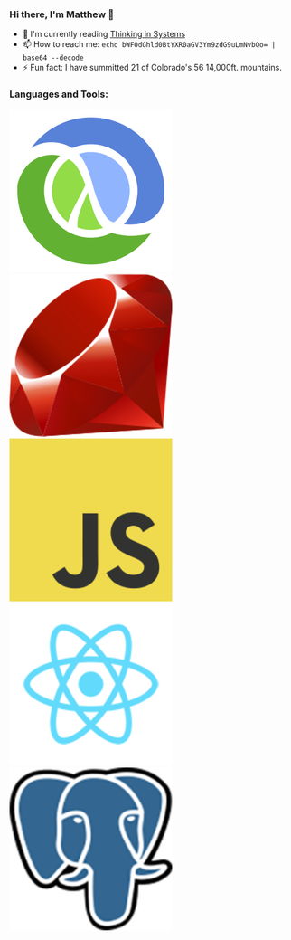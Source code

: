 ### Hi there, I'm Matthew 👋

- :book: I'm currently reading [Thinking in Systems](https://www.goodreads.com/book/show/3828902-thinking-in-systems)
- 📫 How to reach me: `echo bWF0dGhld0BtYXR0aGV3Ym9zdG9uLmNvbQo= | base64 --decode`
- ⚡ Fun fact: I have summitted 21 of Colorado's 56 14,000ft. mountains.

### Languages and Tools:

![Clojure](https://raw.githubusercontent.com/github/explore/80688e429a7d4ef2fca1e82350fe8e3517d3494d/topics/clojure/clojure.png)
![Ruby](https://raw.githubusercontent.com/github/explore/80688e429a7d4ef2fca1e82350fe8e3517d3494d/topics/ruby/ruby.png)
![JavaScript](https://raw.githubusercontent.com/github/explore/80688e429a7d4ef2fca1e82350fe8e3517d3494d/topics/javascript/javascript.png)
![React](https://raw.githubusercontent.com/github/explore/80688e429a7d4ef2fca1e82350fe8e3517d3494d/topics/react/react.png)
![PostgreSQL](https://raw.githubusercontent.com/github/explore/80688e429a7d4ef2fca1e82350fe8e3517d3494d/topics/postgresql/postgresql.png)

<br />
<br />
